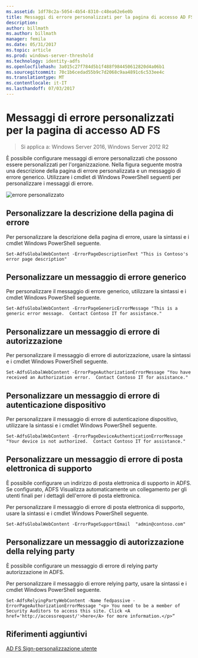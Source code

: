 ```yaml
---
ms.assetid: 1df78c2a-5054-4b54-8310-c48ea62e6e0b
title: Messaggi di errore personalizzati per la pagina di accesso AD FS
description: 
author: billmath
ms.author: billmath
manager: femila
ms.date: 05/31/2017
ms.topic: article
ms.prod: windows-server-threshold
ms.technology: identity-adfs
ms.openlocfilehash: 3a015c27f784d5b1f488f984450612820d4a06b1
ms.sourcegitcommit: 70c1b6cedad55b9c7d2068c9aa4891c6c533ee4c
ms.translationtype: MT
ms.contentlocale: it-IT
ms.lasthandoff: 07/03/2017
---
```

# <a name="custom-error-messages-for-ad-fs-sign-in-page"></a>Messaggi di errore personalizzati per la pagina di accesso AD FS  

>Si applica a: Windows Server 2016, Windows Server 2012 R2

È possibile configurare messaggi di errore personalizzati che possono essere personalizzati per l'organizzazione. Nella figura seguente mostra una descrizione della pagina di errore personalizzata e un messaggio di errore generico. Utilizzare i cmdlet di Windows PowerShell seguenti per personalizzare i messaggi di errore.  
  
![errore personalizzato](media/AD-FS-user-sign-in-customization/ADFS_Blue_Custom3.png)  
  
## <a name="customize-the-error-page-description"></a>Personalizzare la descrizione della pagina di errore  
Per personalizzare la descrizione della pagina di errore, usare la sintassi e i cmdlet Windows PowerShell seguente.  
  

`Set-AdfsGlobalWebContent -ErrorPageDescriptionText "This is Contoso's error page description" ` 

  
## <a name="customize-a-generic-error-message"></a>Personalizzare un messaggio di errore generico  
Per personalizzare il messaggio di errore generico, utilizzare la sintassi e i cmdlet Windows PowerShell seguente.  
  
 
`Set-AdfsGlobalWebContent -ErrorPageGenericErrorMessage "This is a generic error message.  Contact Contoso IT for assistance." ` 

  
## <a name="customize-an-authorization-error-message"></a>Personalizzare un messaggio di errore di autorizzazione  
Per personalizzare il messaggio di errore di autorizzazione, usare la sintassi e i cmdlet Windows PowerShell seguente.  
  

    Set-AdfsGlobalWebContent -ErrorPageAuthorizationErrorMessage "You have received an Authorization error.  Contact Contoso IT for assistance."  

  
## <a name="customize-a-device-authentication-error-message"></a>Personalizzare un messaggio di errore di autenticazione dispositivo  
Per personalizzare il messaggio di errore di autenticazione dispositivo, utilizzare la sintassi e i cmdlet Windows PowerShell seguente.  
  
 
`Set-AdfsGlobalWebContent -ErrorPageDeviceAuthenticationErrorMessage "Your device is not authorized.  Contact Contoso IT for assistance."`  
 
  
## <a name="customize-a-support-email-error-message"></a>Personalizzare un messaggio di errore di posta elettronica di supporto  
È possibile configurare un indirizzo di posta elettronica di supporto in ADFS. Se configurato, ADFS Visualizza automaticamente un collegamento per gli utenti finali per i dettagli dell'errore di posta elettronica.  
  
Per personalizzare il messaggio di errore di posta elettronica di supporto, usare la sintassi e i cmdlet Windows PowerShell seguente.  
  

    Set-AdfsGlobalWebContent -ErrorPageSupportEmail  "admin@contoso.com"  

  
## <a name="customize-a-relying-party-authorization-message"></a>Personalizzare un messaggio di autorizzazione della relying party  
È possibile configurare un messaggio di errore di relying party autorizzazione in ADFS.  
  
Per personalizzare il messaggio di errore relying party, usare la sintassi e i cmdlet Windows PowerShell seguente.  

    Set-AdfsRelyingPartyWebContent -Name fedpassive -ErrorPageAuthorizationErrorMessage "<p> You need to be a member of Security Auditors to access this site. Click <A href='http://accessrequest/'>here</A> for more information.</p>“  


## <a name="additional-references"></a>Riferimenti aggiuntivi 
[AD FS Sign-personalizzazione utente](AD-FS-user-sign-in-customization.md)    

